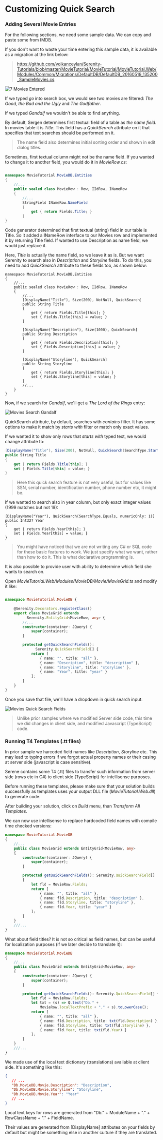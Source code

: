 
# Customizing Quick Search

### Adding Several Movie Entries

For the following sections, we need some sample data. We can copy and paste some from IMDB.

If you don't want to waste your time entering this sample data, it is available as a migration at the link below:

> https://github.com/volkanceylan/Serenity-Tutorials/blob/master/MovieTutorial/MovieTutorial/MovieTutorial.Web/Modules/Common/Migrations/DefaultDB/DefaultDB_20160519_135200_SampleMovies.cs


![7 Movies Entered](img/mdb_sample_movies.png)

If we typed *go* into search box, we would see two movies are filtered: *The Good, the Bad and the Ugly* and *The Godfather*.

If we typed *Gandalf* we wouldn't be able to find anything. 

By default, Sergen determines first textual field of a table as *the name field*. In movies table it is *Title*. This field has a *QuickSearch* attribute on it that specifies that text searches should be performed on it.

> The name field also determines initial sorting order and shown in edit dialog titles. 

Sometimes, first textual column might not be the name field. If you wanted to change it to another field, you would do it in *MovieRow.cs*:

```cs

namespace MovieTutorial.MovieDB.Entities
{
    //...
    public sealed class MovieRow : Row, IIdRow, INameRow
    {
        //...
        StringField INameRow.NameField
        {
            get { return Fields.Title; }
        }
}
```

Code generator determined that first textual (string) field in our table is Title. So it added a INameRow interface to our Movies row and implemented it by returning Title field. If wanted to use Description as name field, we would just replace it.

Here, *Title* is actually the name field, so we leave it as is. But we want Serenity to search also in *Description* and *Storyline* fields. To do this, you need to add *QuickSearch* attribute to these fields too, as shown below:

```
namespace MovieTutorial.MovieDB.Entities
{
    //...
    public sealed class MovieRow : Row, IIdRow, INameRow
    {
        //...
        [DisplayName("Title"), Size(200), NotNull, QuickSearch]
        public String Title
        {
            get { return Fields.Title[this]; }
            set { Fields.Title[this] = value; }
        }

        [DisplayName("Description"), Size(1000), QuickSearch]
        public String Description
        {
            get { return Fields.Description[this]; }
            set { Fields.Description[this] = value; }
        }

        [DisplayName("Storyline"), QuickSearch]
        public String Storyline
        {
            get { return Fields.Storyline[this]; }
            set { Fields.Storyline[this] = value; }
        }
        //...
    }
}
```

Now, if we search for *Gandalf*, we'll get a *The Lord of the Rings* entry:

![Movies Search Gandalf](img/mdb_movie_gandalf.png)

QuickSearch attribute, by default, searches with *contains* filter. It has some options to make it match by *starts with* filter or match only exact values.

If we wanted it to show only rows that *starts with* typed text, we would change attribute to:

```cs
[DisplayName("Title"), Size(200), NotNull, QuickSearch(SearchType.StartsWith)]
public String Title
{
    get { return Fields.Title[this]; }
    set { Fields.Title[this] = value; }
}
```

> Here this quick search feature is not very useful, but for values like SSN, serial number, identification number, phone number etc, it might be.

If we wanted to search also in year column, but only exact integer values (1999 matches but not 19):

```
[DisplayName("Year"), QuickSearch(SearchType.Equals, numericOnly: 1)]
public Int32? Year
{
    get { return Fields.Year[this]; }
    set { Fields.Year[this] = value; }
}
```

> You might have noticed that we are not writing any C# or SQL code for these basic features to work. We just specify what we want, rather than how to do it. This is what declarative programming is. 

It is also possible to provide user with ability to determine which field she wants to search on.

Open *MovieTutorial.Web/Modules/MovieDB/Movie/MovieGrid.ts* and modify it like:

```ts

namespace MovieTutorial.MovieDB {
    
    @Serenity.Decorators.registerClass()
    export class MovieGrid extends 
          Serenity.EntityGrid<MovieRow, any> {
        //...
        constructor(container: JQuery) {
            super(container);
        }

        protected getQuickSearchFields():
              Serenity.QuickSearchField[] {
            return [
                { name: "", title: "all" },
                { name: "Description", title: "description" },
                { name: "Storyline", title: "storyline" },
                { name: "Year", title: "year" }
            ];
        }
    }
}
```

Once you save that file, we'll have a dropdown in quick search input:

![Movies Quick Search Fields](img/mdb_movie_quicksearchfield.png)

> Unlike prior samples where we modified Server side code, this time we did changes in client side, and modified Javascript (TypeScript) code.


### Running T4 Templates (.tt files)

In prior sample we harcoded field names like *Description*, *Storyline* etc. This may lead to typing errors if we forgot actual property names or their casing at server side (javascript is case sensitive).

Serene contains some T4 (.tt) files to transfer such information from server side (rows etc in C#) to client side (TypeScript) for intellisense purposes.

Before running these templates, please make sure that your solution builds successfully as templates uses your output DLL file (*MovieTutorial.Web.dll*) to generate code.

After building your solution, click on *Build* menu, than *Transform All Templates*.

We can now use intellisense to replace hardcoded field names with compile time checked versions:

```ts
namespace MovieTutorial.MovieDB
{
    //...
    public class MovieGrid extends EntityGrid<MovieRow, any>
    {
        constructor(container: JQuery) {
            super(container);
        }

        protected getQuickSearchFields(): Serenity.QuickSearchField[]
        {
            let fld = MovieRow.Fields;
            return [
                { name: "", title: "all" },
                { name: fld.Description, title: "description" },
                { name: fld.Storyline, title: "storyline" },
                { name: fld.Year, title: "year" }
            ];
        }
    }
    ///...
}
```

What about field titles? It is not so critical as field names, but can be useful for localization purposes (if we later decide to translate it):

```ts
namespace MovieTutorial.MovieDB
{
    //...
    public class MovieGrid extends EntityGrid<MovieRow, any>
    {
        constructor(container: JQuery) {
            super(container);
        }

        protected getQuickSearchFields(): Serenity.QuickSearchField[] {
            let fld = MovieRow.Fields;
            let txt = (s) => Q.text("Db." + 
                MovieRow.localTextPrefix + "." + s).toLowerCase();
            return [
                { name: "", title: "all" },
                { name: fld.Description, title: txt(fld.Description) },
                { name: fld.Storyline, title: txt(fld.Storyline) },
                { name: fld.Year, title: txt(fld.Year) }
            ];
        }
    }
    ///...
}
```

We made use of the local text dictionary (translations) available at client side. It's something  like this:

```json
{
   // ...
   "Db.MovieDB.Movie.Description": "Description",
   "Db.MovieDB.Movie.Storyline": "Storyline",
   "Db.MovieDB.Movie.Year": "Year"
   // ...
}
```

Local text keys for rows are generated from "Db." + ModuleName + "." + RowClassName + "." + FieldName.

Their values are generated from [DisplayName] attributes on your fields by default but might be something else in another culture if they are translated.
